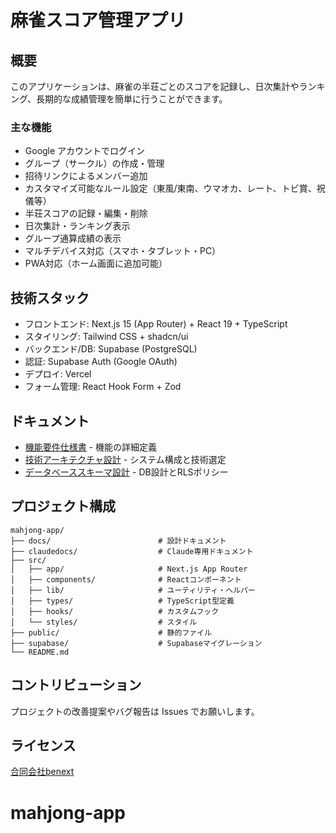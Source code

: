 # 麻雀スコア管理アプリ

## 概要

このアプリケーションは、麻雀の半荘ごとのスコアを記録し、日次集計やランキング、長期的な成績管理を簡単に行うことができます。

### 主な機能
- Google アカウントでログイン
- グループ（サークル）の作成・管理
- 招待リンクによるメンバー追加
- カスタマイズ可能なルール設定（東風/東南、ウマオカ、レート、トビ賞、祝儀等）
- 半荘スコアの記録・編集・削除
- 日次集計・ランキング表示
- グループ通算成績の表示
- マルチデバイス対応（スマホ・タブレット・PC）
- PWA対応（ホーム画面に追加可能）

## 技術スタック

- フロントエンド: Next.js 15 (App Router) + React 19 + TypeScript
- スタイリング: Tailwind CSS + shadcn/ui
- バックエンド/DB: Supabase (PostgreSQL)
- 認証: Supabase Auth (Google OAuth)
- デプロイ: Vercel
- フォーム管理: React Hook Form + Zod

## ドキュメント

- [機能要件仕様書](./docs/functional-requirements.md) - 機能の詳細定義
- [技術アーキテクチャ設計](./docs/technical-architecture.md) - システム構成と技術選定
- [データベーススキーマ設計](./docs/database.md) - DB設計とRLSポリシー

## プロジェクト構成

```
mahjong-app/
├── docs/                        # 設計ドキュメント
├── claudedocs/                  # Claude専用ドキュメント
├── src/
│   ├── app/                     # Next.js App Router
│   ├── components/              # Reactコンポーネント
│   ├── lib/                     # ユーティリティ・ヘルパー
│   ├── types/                   # TypeScript型定義
│   ├── hooks/                   # カスタムフック
│   └── styles/                  # スタイル
├── public/                      # 静的ファイル
├── supabase/                    # Supabaseマイグレーション
└── README.md
```

## コントリビューション

プロジェクトの改善提案やバグ報告は Issues でお願いします。

## ライセンス

[合同会社benext](https://benext-corp.co.jp/)
# mahjong-app
